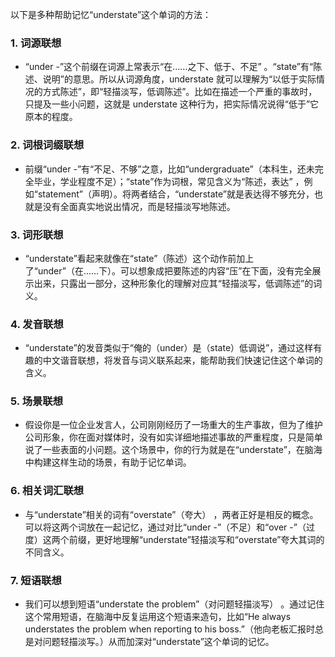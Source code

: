 以下是多种帮助记忆“understate”这个单词的方法：

### 1. 词源联想
 - “under -”这个前缀在词源上常表示“在……之下、低于、不足” 。“state”有“陈述、说明”的意思。所以从词源角度，understate 就可以理解为“以低于实际情况的方式陈述”，即“轻描淡写，低调陈述”。比如在描述一个严重的事故时，只提及一些小问题，这就是 understate 这种行为，把实际情况说得“低于”它原本的程度。
 
### 2. 词根词缀联想
 - 前缀“under -”有“不足、不够”之意，比如“undergraduate”（本科生，还未完全毕业，学业程度不足）；“state”作为词根，常见含义为“陈述，表达” ，例如“statement”（声明）。将两者结合，“understate”就是表达得不够充分，也就是没有全面真实地说出情况，而是轻描淡写地陈述。

### 3. 词形联想
 - “understate”看起来就像在“state”（陈述）这个动作前加上了“under”（在……下）。可以想象成把要陈述的内容“压”在下面，没有完全展示出来，只露出一部分，这种形象化的理解对应其“轻描淡写，低调陈述”的词义。
 
### 4. 发音联想
 - “understate”的发音类似于“俺的（under）是（state）低调说”，通过这样有趣的中文谐音联想，将发音与词义联系起来，能帮助我们快速记住这个单词的含义。
 
### 5. 场景联想
 - 假设你是一位企业发言人，公司刚刚经历了一场重大的生产事故，但为了维护公司形象，你在面对媒体时，没有如实详细地描述事故的严重程度，只是简单说了一些表面的小问题。这个场景中，你的行为就是在“understate”，在脑海中构建这样生动的场景，有助于记忆单词。
 
### 6. 相关词汇联想
 - 与“understate”相关的词有“overstate”（夸大） ，两者正好是相反的概念。可以将这两个词放在一起记忆，通过对比“under -”（不足）和“over -”（过度）这两个前缀，更好地理解“understate”轻描淡写和“overstate”夸大其词的不同含义。
 
### 7. 短语联想
 - 我们可以想到短语“understate the problem”（对问题轻描淡写） 。通过记住这个常用短语，在脑海中反复运用这个短语来造句，比如“He always understates the problem when reporting to his boss.”（他向老板汇报时总是对问题轻描淡写。）从而加深对“understate”这个单词的记忆。 